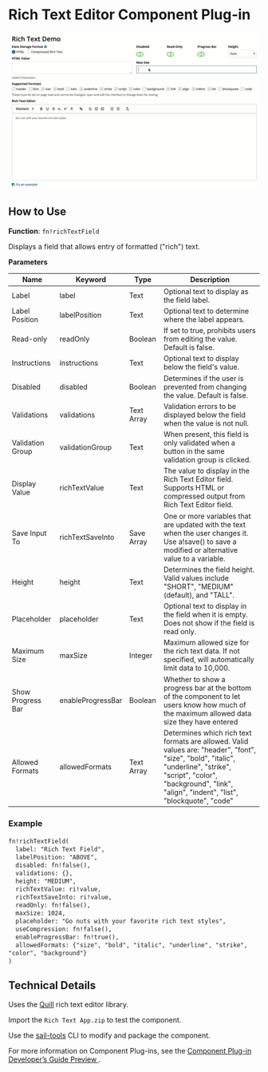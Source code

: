 # Rich Text Editor Component Plug-in

![screencast](screencast.gif)

## How to Use

**Function**: `fn!richTextField`

Displays a field that allows entry of formatted ("rich") text.

**Parameters**

| **Name**          | **Keyword**       | **Type**   | **Description**                                                                                                                                                                                                               |
| ----------------- | ----------------- | ---------- | ----------------------------------------------------------------------------------------------------------------------------------------------------------------------------------------------------------------------------- |
| Label             | label             | Text       | Optional text to display as the field label.                                                                                                                                                                                  |
| Label Position    | labelPosition     | Text       | Optional text to determine where the label appears.                                                                                                                                                                           |
| Read-only         | readOnly          | Boolean    | If set to true, prohibits users from editing the value. Default is false.                                                                                                                                                     |
| Instructions      | instructions      | Text       | Optional text to display below the field's value.                                                                                                                                                                             |
| Disabled          | disabled          | Boolean    | Determines if the user is prevented from changing the value. Default is false.                                                                                                                                                |
| Validations       | validations       | Text Array | Validation errors to be displayed below the field when the value is not null.                                                                                                                                                 |
| Validation Group  | validationGroup   | Text       | When present, this field is only validated when a button in the same validation group is clicked.                                                                                                                             |
| Display Value     | richTextValue     | Text       | The value to display in the Rich Text Editor field. Supports HTML or compressed output from Rich Text Editor field.                                                                                                           |
| Save Input To     | richTextSaveInto  | Save Array | One or more variables that are updated with the text when the user changes it. Use a!save() to save a modified or alternative value to a variable.                                                                            |
| Height            | height            | Text       | Determines the field height. Valid values include "SHORT", "MEDIUM" (default), and "TALL".                                                                                                                                    |
| Placeholder       | placeholder       | Text       | Optional text to display in the field when it is empty. Does not show if the field is read only.                                                                                                                              |
| Maximum Size      | maxSize           | Integer    | Maximum allowed size for the rich text data. If not specified, will automatically limit data to 10,000.                                                                                                                       |
| Show Progress Bar | enableProgressBar | Boolean    | Whether to show a progress bar at the bottom of the component to let users know how much of the maximum allowed data size they have entered                                                                                   |
| Allowed Formats | allowedFormats  | Text Array | Determines which rich text formats are allowed. Valid values are: "header", "font", "size", "bold", "italic", "underline", "strike", "script", "color", "background", "link", "align", "indent", "list", "blockquote", "code" |

### Example

```
fn!richTextField(
  label: "Rich Text Field",
  labelPosition: "ABOVE",
  disabled: fn!false(),
  validations: {},
  height: "MEDIUM",
  richTextValue: ri!value,
  richTextSaveInto: ri!value,
  readOnly: fn!false(),
  maxSize: 1024,
  placeholder: "Go nuts with your favorite rich text styles",
  useCompression: fn!false(),
  enableProgressBar: fn!true(),
  allowedFormats: {"size", "bold", "italic", "underline", "strike", "color", "background"}
)
```

## Technical Details

Uses the [Quill](https://quilljs.com/) rich text editor library.

Import the `Rich Text App.zip` to test the component.

Use the [sail-tools](https://www.npmjs.com/package/sail-tools) CLI to modify and package the component.

For more information on Component Plug-ins, see the [Component Plug-in Developer’s Guide Preview
](https://docs.google.com/document/d/1QWYZUWb-gG1I5AKeRF6saKUaLwUk2mIndQ6zkGZaU4o/edit#).
